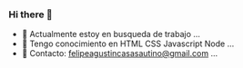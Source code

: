 ### Hi there 👋

- 🔭 Actualmente estoy en busqueda de trabajo ...
- 🌱 Tengo conocimiento en HTML CSS Javascript Node  ...
- 💬 Contacto: felipeagustincasasautino@gmail.com ...

